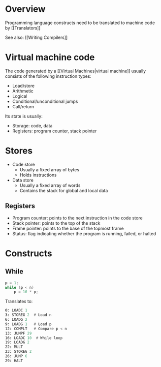 # Overview
Programming language constructs need to be translated to machine code by [[Translators]]

See also: [[Writing Compilers]]

# Virtual machine code
The code generated by a [[Virtual Machines|virtual machine]] usually consists of the following instruction types:
- Load/store
- Arithmetic
- Logical
- Conditional/unconditional jumps
- Call/return

Its state is usually:
- Storage: code, data
- Registers: program counter, stack pointer

# Stores
- Code store
	- Usually a fixed array of bytes
	- Holds instructions
- Data store
	- Usually a fixed array of words
	- Contains the stack for global and local data

## Registers
- Program counter:  points to the next instruction in the code store
- Stack pointer: points to the top of the stack
- Frame pointer: points to the base of the topmost frame
- Status: flag indicating whether the program is running, failed, or halted

# Constructs
## While
```kotlin
p = 1;
while (p < n)
	p = 10 * p;
```

Translates to:
```asm
0: LOADC 1
3: STOREG 2  # Load n
6: LOADG 2
9: LOADG 1   # Load p
12: COMPLT   # Compare p < n
13: JUMPF 29
16: LOADC 10  # While loop
19: LOADG 2
22: MULT
23: STOREG 2
26: JUMP 6
29: HALT
```
